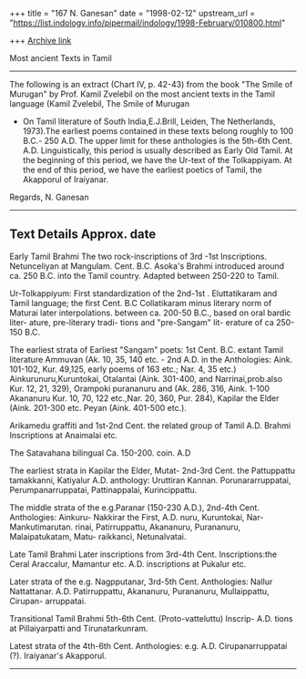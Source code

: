 +++
title = "167 N. Ganesan"
date = "1998-02-12"
upstream_url = "https://list.indology.info/pipermail/indology/1998-February/010800.html"

+++
[Archive link](https://list.indology.info/pipermail/indology/1998-February/010800.html)

Most ancient Texts in Tamil
*****************************

The following is an extract (Chart IV, p. 42-43) from the book
"The Smile of Murugan" by Prof. Kamil Zvelebil on the most ancient
texts in the Tamil language (Kamil Zvelebil, The Smile of Murugan
- On Tamil literature of South India,E.J.Brill, Leiden, The Netherlands,
 1973).The earliest poems contained in these texts belong roughly to
100 B.C.- 250 A.D. The upper limit for these anthologies is the 5th-6th
Cent. A.D. Linguistically, this period is usually described as
Early Old Tamil. At the beginning of this period, we have the Ur-text
of the Tolkappiyam. At the end of this period, we have the earliest
poetics of Tamil, the Akapporul of Iraiyanar.

Regards,
N. Ganesan

-------------------------------------------------------------------------
Text                     Details                         Approx. date
-------------------------------------------------------------------------
Early Tamil Brahmi       The two rock-inscriptions of    3rd -1st
 Inscriptions.           Netunceliyan at Mangulam.         Cent. B.C.
                         Asoka's Brahmi introduced
                         around ca. 250 B.C. into the
                         Tamil country. Adapted between
                         250-220 to Tamil.

Ur-Tolkappiyum:          First standardization of the     2nd-1st .
 Eluttatikaram and       Tamil language; the first          Cent. B.C
 Collatikaram minus      literary norm of Maturai
 later interpolations.   between ca. 200-50 B.C.,
                         based on oral bardic liter-
                         ature, pre-literary tradi-
                         tions and "pre-Sangam" lit-
                         erature of ca 250-150 B.C.

The earliest strata of   Earliest "Sangam" poets:         1st Cent. B.C.
extant Tamil literature  Ammuvan (Ak. 10, 35, 140 etc.      - 2nd A.D.
in the Anthologies:      Aink. 101-102, Kur. 49,125,
 early poems of          163 etc.; Nar. 4, 35 etc.)
Ainkurunuru,Kuruntokai,  Otalantai (Aink. 301-400,
 and Narrinai,prob.also  Kur. 12, 21, 329), Orampoki
purananuru and           (Ak. 286, 316, Aink. 1-100
  Akananuru              Kur. 10, 70, 122 etc.,Nar.
                         20, 360, Pur. 284), Kapilar
                         the Elder (Aink. 201-300 etc.
                         Peyan (Aink. 401-500 etc.).


Arikamedu graffiti and                                    1st-2nd Cent.
 the related group of Tamil                                      A.D.
 Brahmi Inscriptions at
 Anaimalai etc.

The Satavahana bilingual                                  Ca. 150-200.
   coin.                                                      A.D

The earliest strata in   Kapilar the Elder, Mutat-        2nd-3rd Cent.
 the Pattuppattu         tamakkanni, Katiyalur                  A.D.
 anthology:              Uruttiran Kannan.
 Porunararruppatai,
 Perumpanarruppatai,
 Pattinappalai,
 Kurincippattu.

The middle strata of the  e.g.Paranar (150-230 A.D.),     2nd-4th Cent.
 Anthologies: Ainkuru-     Nakkirar the First,                   A.D.
 nuru, Kuruntokai, Nar-    Mankutimarutan.
 rinai, Patirruppattu,
 Akananuru, Purananuru,
 Malaipatukatam, Matu-
 raikkanci, Netunalvatai.

Late Tamil Brahmi         Later inscriptions from         3rd-4th Cent.
 Inscriptions:the Ceral   Araccalur, Mamantur etc.              A.D.
 inscriptions at Pukalur
  etc.

Later strata of the       e.g. Nagpputanar,               3rd-5th Cent.
 Anthologies:               Nallur Nattattanar.                A.D.
 Patirruppattu,
 Akananuru, Purananuru,
 Mullaippattu, Cirupan-
 arruppatai.

Transitional Tamil Brahmi                                 5th-6th Cent.
 (Proto-vatteluttu) Inscrip-                                A.D.
 tions at Pillaiyarpatti
 and Tirunatarkunram.

Latest strata of the                                      4th-6th Cent.
 Anthologies: e.g.                                            A.D.
 Cirupanarruppatai (?).
 Iraiyanar's Akapporul.

----------------------------------------------------------------------



